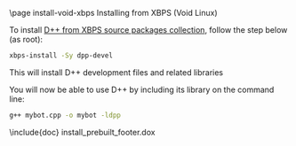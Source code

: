 \page install-void-xbps Installing from XBPS (Void Linux)

To install [D++ from XBPS source packages collection](https://github.com/void-linux/void-packages/blob/master/srcpkgs/dpp/template), follow the step below (as root):

```bash
xbps-install -Sy dpp-devel
```

This will install D++ development files and related libraries


You will now be able to use D++ by including its library on the command line:

```bash
g++ mybot.cpp -o mybot -ldpp
```

\include{doc} install_prebuilt_footer.dox
